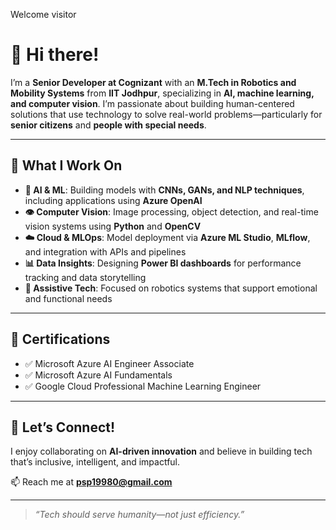 Welcome visitor

# 👋 Hi there!

I’m a **Senior Developer at Cognizant** with an **M.Tech in Robotics and Mobility Systems** from **IIT Jodhpur**, specializing in **AI, machine learning, and computer vision**. I’m passionate about building human-centered solutions that use technology to solve real-world problems—particularly for **senior citizens** and **people with special needs**.

---

## 🔧 What I Work On

- **🧠 AI & ML**: Building models with **CNNs, GANs, and NLP techniques**, including applications using **Azure OpenAI**
- **👁️ Computer Vision**: Image processing, object detection, and real-time vision systems using **Python** and **OpenCV**
- **☁️ Cloud & MLOps**: Model deployment via **Azure ML Studio**, **MLflow**, and integration with APIs and pipelines
- **📊 Data Insights**: Designing **Power BI dashboards** for performance tracking and data storytelling
- **🤖 Assistive Tech**: Focused on robotics systems that support emotional and functional needs

---

## 📜 Certifications

- ✅ Microsoft Azure AI Engineer Associate  
- ✅ Microsoft Azure AI Fundamentals  
- ✅ Google Cloud Professional Machine Learning Engineer

---

## 🤝 Let’s Connect!

I enjoy collaborating on **AI-driven innovation** and believe in building tech that’s inclusive, intelligent, and impactful.

📫 Reach me at **psp19980@gmail.com**

---

> *“Tech should serve humanity—not just efficiency.”*


<!--
**pallab-saha-git/pallab-saha-git** is a ✨ _special_ ✨ repository because its `README.md` (this file) appears on your GitHub profile.

Here are some ideas to get you started:

- 🔭 I’m currently working on ...
- 🌱 I’m currently learning ...
- 👯 I’m looking to collaborate on ...
- 🤔 I’m looking for help with ...
- 💬 Ask me about ...
- 📫 How to reach me: ...
- 😄 Pronouns: ...
- ⚡ Fun fact: ...
-->
